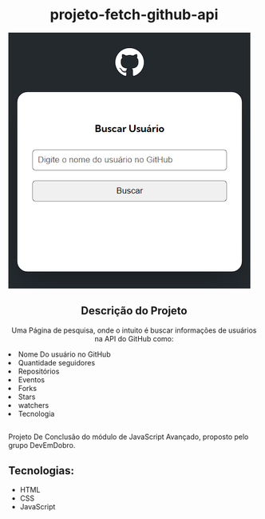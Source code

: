<h1 align="center">projeto-fetch-github-api</h1>

![align="Center"](<src/Img/Captura de tela 2024-01-23 185953.png>)


<h2 align="center">Descrição do Projeto</h2>

<p align="center">Uma Página de pesquisa, onde o intuito é buscar informações de usuários na API do GitHub como:
<li> Nome Do usuário no GitHub</li>
<li> Quantidade seguidores </li>
<li> Repositórios  </li>
<li> Eventos </li>
<li> Forks </li>
<li> Stars </li>
<li> watchers </li>
<li> Tecnologia </li>

##
Projeto De Conclusão do módulo de JavaScript Avançado, proposto pelo grupo DevEmDobro.</p>

## Tecnologias:

- HTML
- CSS
- JavaScript
